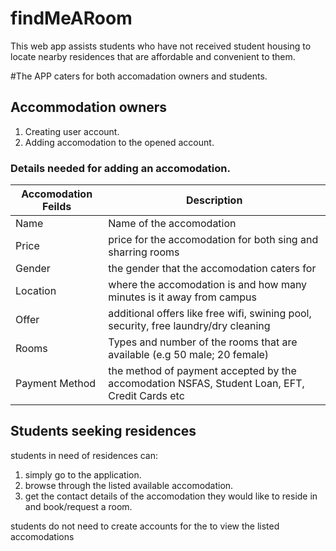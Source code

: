 # findMeARoom
This web app assists students who have not received student housing to locate nearby residences that are affordable and convenient to them.

#The APP caters for both accomadation owners and students.

## Accommodation owners
1. Creating user account.
2. Adding accomodation to the opened account.

### Details needed for adding an accomodation.

| Accomodation Feilds  | Description |
| ------------- | ------------- |
| Name  | Name of the accomodation  |
| Price  | price for the accomodation for both sing and sharring rooms  |
| Gender  | the gender that the accomodation caters for |
| Location  | where the accomodation is and how many minutes is it away from campus |
| Offer  | additional offers like free wifi, swining pool, security, free laundry/dry cleaning  |
| Rooms  | Types and number of the rooms that are available (e.g 50 male; 20 female)  |
| Payment Method  | the method of payment accepted by the accomodation NSFAS, Student Loan, EFT, Credit Cards etc  |

## Students seeking residences
students in need of residences can:
1. simply go to the application.
2. browse through the listed available accomodation.
3. get the contact details of the accomodation they would like to reside in and book/request a room.

students do not need to create accounts for the to view the listed accomodations
